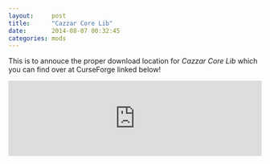 ```yaml
---
layout:     post
title:      "Cazzar Core Lib"
date:       2014-08-07 00:32:45
categories: mods
---
```


This is to annouce the proper download location for _Cazzar Core Lib_ which you can find over at CurseForge linked below!

<iframe src="http://widget.mcf.li/mc-mods/minecraft/cazzarcorelib" width="100%" style="border: none;"></iframe> 

